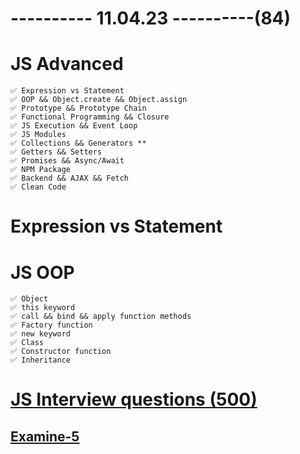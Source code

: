 # ---------- 11.04.23 ----------(84)

# JS Advanced

    ✅ Expression vs Statement
    ✅ OOP && Object.create && Object.assign
    ✅ Prototype && Prototype Chain
    ✅ Functional Programming && Closure
    ✅ JS Execution && Event Loop
    ✅ JS Modules
    ✅ Collections && Generators **
    ✅ Getters && Setters
    ✅ Promises && Async/Await
    ✅ NPM Package
    ✅ Backend && AJAX && Fetch
    ✅ Clean Code

# Expression vs Statement

# JS OOP

    ✅ Object
    ✅ this keyword
    ✅ call && bind && apply function methods
    ✅ Factory function
    ✅ new keyword
    ✅ Class
    ✅ Constructor function
    ✅ Inheritance

# [JS Interview questions (500)](https://github.com/sudheerj/javascript-interview-questions)

## [Examine-5](https://bit.ly/3KO97lb)
